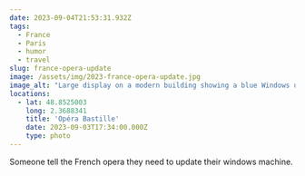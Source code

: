 ```yaml
---
date: 2023-09-04T21:53:31.932Z
tags:
  - France
  - Paris
  - humor
  - travel
slug: france-opera-update
image: /assets/img/2023-france-opera-update.jpg
image_alt: "Large display on a modern building showing a blue Windows update modal over the advertizing content."
locations: 
  - lat: 48.8525003
    long: 2.3688341
    title: 'Opéra Bastille'
    date: 2023-09-03T17:34:00.000Z
    type: photo
---
```

Someone tell the French opera they need to update their windows machine.

